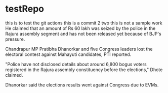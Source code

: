 # testRepo
this is to test the git actions
this is a commit 2 two this is not a sample work
He claimed that an amount of Rs 60 lakh was seized by the police in the Rajura assembly segment and has not been released yet because of BJP's pressure.

Chandrapur MP Pratibha Dhanorkar and five Congress leaders lost the electoral contest against Mahayuti candidates, PTI reported.

"Police have not disclosed details about around 6,800 bogus voters registered in the Rajura assembly constituency before the elections," Dhote claimed.

Dhanorkar said the elections results went against Congress due to EVMs.
